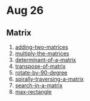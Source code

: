 # Aug 26
## Matrix


1. <a href="https://practice.geeksforgeeks.org/problems/adding-two-matrices3512/1/">adding-two-matrices</a>
2. <a href="https://practice.geeksforgeeks.org/problems/multiply-the-matrices-1587115620/1/">multiply-the-matrices</a>
3. <a href="https://practice.geeksforgeeks.org/problems/determinant-of-a-matrix-1587115620/1/">determinant-of-a-matrix</a><br>
4. <a href="https://practice.geeksforgeeks.org/problems/transpose-of-matrix-1587115621/1/">transpose-of-matrix</a>
1. <a href="https://practice.geeksforgeeks.org/problems/rotate-by-90-degree-1587115621/1/">rotate-by-90-degree</a>
2. <a href="https://practice.geeksforgeeks.org/problems/spirally-traversing-a-matrix-1587115621/1/">spirally-traversing-a-matrix</a>
3. <a href="https://practice.geeksforgeeks.org/problems/search-in-a-matrix-1587115621/1/">search-in-a-matrix</a><br>
4. <a href="https://practice.geeksforgeeks.org/problems/max-rectangle/1/">max-rectangle</a>
